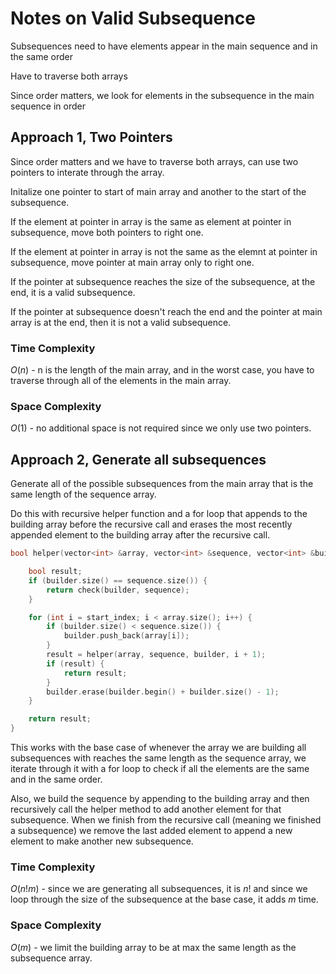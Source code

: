 # Notes on Valid Subsequence

Subsequences need to have elements appear in the main sequence and in the same order

Have to traverse both arrays

Since order matters, we look for elements in the subsequence in the main sequence in order

## Approach 1, Two Pointers

Since order matters and we have to traverse both arrays, can use two pointers to interate through the array.

Initalize one pointer to start of main array and another to the start of the subsequence.

If the element at pointer in array is the same as element at pointer in subsequence, move both pointers to right one.

If the element at pointer in array is not the same as the elemnt at pointer in subsequence, move pointer at main array only to right one.

If the pointer at subsequence reaches the size of the subsequence, at the end, it is a valid subsequence.

If the pointer at subsequence doesn't reach the end and the pointer at main array is at the end, then it is not a valid subsequence.

### Time Complexity

$O(n)$ - n is the length of the main array, and in the worst case, you have to traverse through all of the elements in the main array.

### Space Complexity

$O(1)$ - no additional space is not required since we only use two pointers.

## Approach 2, Generate all subsequences

Generate all of the possible subsequences from the main array that is the same length of the sequence array.

Do this with recursive helper function and a for loop that appends to the building array before the recursive call and erases the most recently appended element to the building array after the recursive call.

```C++
bool helper(vector<int> &array, vector<int> &sequence, vector<int> &builder, int start_index) {

    bool result;
    if (builder.size() == sequence.size()) {
        return check(builder, sequence);
    }

    for (int i = start_index; i < array.size(); i++) {
        if (builder.size() < sequence.size()) {
            builder.push_back(array[i]);
        }
        result = helper(array, sequence, builder, i + 1);
        if (result) {
            return result;
        }
        builder.erase(builder.begin() + builder.size() - 1);
    }

    return result;
}
```

This works with the base case of whenever the array we are building all subsequences with reaches the same length as the sequence array, we iterate through it with a for loop to check if all the elements are the same and in the same order.

Also, we build the sequence by appending to the building array and then recursively call the helper method to add another element for that subsequence. When we finish from the recursive call (meaning we finished a subsequence) we remove the last added element to append a new element to make another new subsequence.

### Time Complexity

$O(n!m)$ - since we are generating all subsequences, it is $n!$ and since we loop through the size of the subsequence at the base case, it adds $m$ time.

### Space Complexity

$O(m)$ - we limit the building array to be at max the same length as the subsequence array.